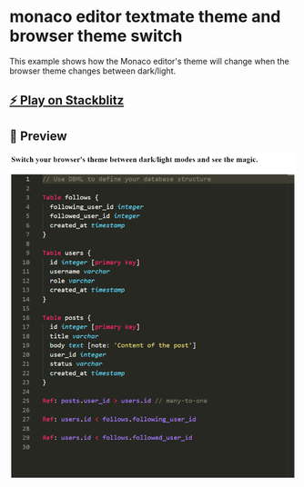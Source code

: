# monaco editor textmate theme and browser theme switch

This example shows how the Monaco editor's theme will change when the browser theme changes between dark/light.

## [⚡️ Play on Stackblitz](https://stackblitz.com/~/github.com/monaco-editor-trials/monaco-editor-textmate-theme-and-browser-theme-switch)

## 🌟 Preview

![Preview](./preview.png)
